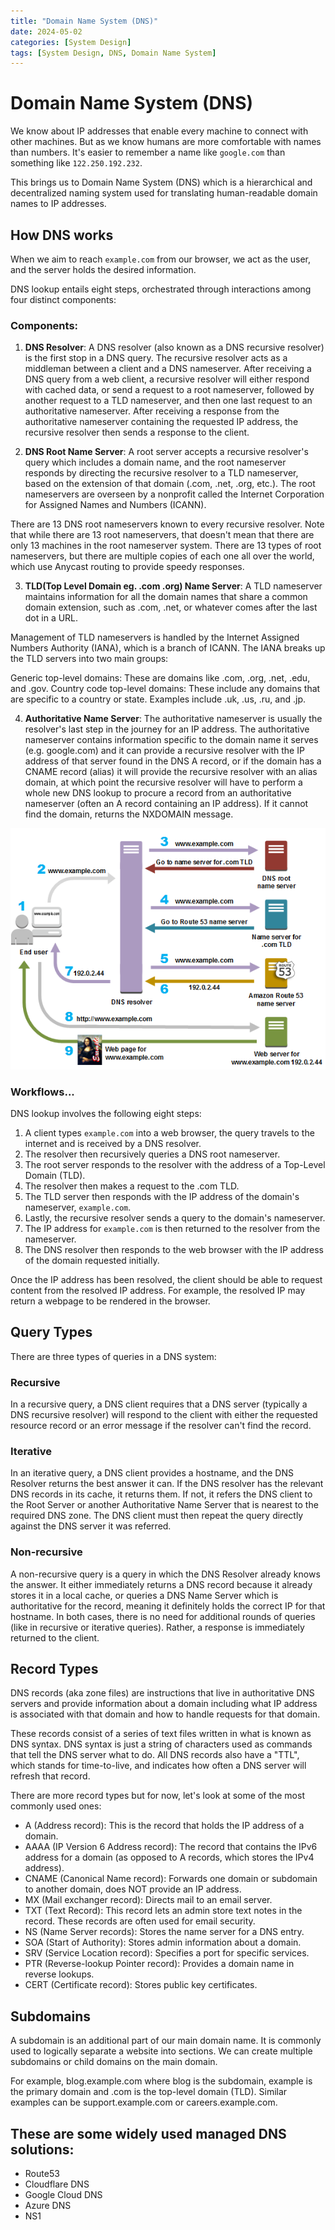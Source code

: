 ```yaml
---
title: "Domain Name System (DNS)"
date: 2024-05-02
categories: [System Design]
tags: [System Design, DNS, Domain Name System]
---
```



# Domain Name System (DNS)

We know about IP addresses that enable every machine to connect with other machines. But as we know humans are more comfortable with names than numbers. It's easier to remember a name like `google.com` than something like `122.250.192.232`.

This brings us to Domain Name System (DNS) which is a hierarchical and decentralized naming system used for translating human-readable domain names to IP addresses.

## How DNS works

When we aim to reach `example.com` from our browser, we act as the user, and the server holds the desired information.

DNS lookup entails eight steps, orchestrated through interactions among four distinct components:


### Components:

1. **DNS Resolver**: A DNS resolver (also known as a DNS recursive resolver) is the first stop in a DNS query. The recursive resolver acts as a middleman between a client and a DNS nameserver. After receiving a DNS query from a web client, a recursive resolver will either respond with cached data, or send a request to a root nameserver, followed by another request to a TLD nameserver, and then one last request to an authoritative nameserver. After receiving a response from the authoritative nameserver containing the requested IP address, the recursive resolver then sends a response to the client.

2. **DNS Root Name Server**: A root server accepts a recursive resolver's query which includes a domain name, and the root nameserver responds by directing the recursive resolver to a TLD nameserver, based on the extension of that domain (.com, .net, .org, etc.). The root nameservers are overseen by a nonprofit called the Internet Corporation for Assigned Names and Numbers (ICANN).

There are 13 DNS root nameservers known to every recursive resolver. Note that while there are 13 root nameservers, that doesn't mean that there are only 13 machines in the root nameserver system. There are 13 types of root nameservers, but there are multiple copies of each one all over the world, which use Anycast routing to provide speedy responses.


3. **TLD(Top Level Domain eg. .com .org) Name Server**: A TLD nameserver maintains information for all the domain names that share a common domain extension, such as .com, .net, or whatever comes after the last dot in a URL.

Management of TLD nameservers is handled by the Internet Assigned Numbers Authority (IANA), which is a branch of ICANN. The IANA breaks up the TLD servers into two main groups:

Generic top-level domains: These are domains like .com, .org, .net, .edu, and .gov.
Country code top-level domains: These include any domains that are specific to a country or state. Examples include .uk, .us, .ru, and .jp.

4. **Authoritative Name Server**: The authoritative nameserver is usually the resolver's last step in the journey for an IP address. The authoritative nameserver contains information specific to the domain name it serves (e.g. google.com) and it can provide a recursive resolver with the IP address of that server found in the DNS A record, or if the domain has a CNAME record (alias) it will provide the recursive resolver with an alias domain, at which point the recursive resolver will have to perform a whole new DNS lookup to procure a record from an authoritative nameserver (often an A record containing an IP address). If it cannot find the domain, returns the NXDOMAIN message.


![DNS Workflow](static/dns.png)

### Workflows...

DNS lookup involves the following eight steps:

1. A client types `example.com` into a web browser, the query travels to the internet and is received by a DNS resolver.
2. The resolver then recursively queries a DNS root nameserver.
3. The root server responds to the resolver with the address of a Top-Level Domain (TLD).
4. The resolver then makes a request to the .com TLD.
5. The TLD server then responds with the IP address of the domain's nameserver, `example.com`.
6. Lastly, the recursive resolver sends a query to the domain's nameserver.
7. The IP address for `example.com` is then returned to the resolver from the nameserver.
8. The DNS resolver then responds to the web browser with the IP address of the domain requested initially.

Once the IP address has been resolved, the client should be able to request content from the resolved IP address. For example, the resolved IP may return a webpage to be rendered in the browser.



## Query Types
There are three types of queries in a DNS system:

### Recursive

In a recursive query, a DNS client requires that a DNS server (typically a DNS recursive resolver) will respond to the client with either the requested resource record or an error message if the resolver can't find the record.

### Iterative

In an iterative query, a DNS client provides a hostname, and the DNS Resolver returns the best answer it can. If the DNS resolver has the relevant DNS records in its cache, it returns them. If not, it refers the DNS client to the Root Server or another Authoritative Name Server that is nearest to the required DNS zone. The DNS client must then repeat the query directly against the DNS server it was referred.

### Non-recursive

A non-recursive query is a query in which the DNS Resolver already knows the answer. It either immediately returns a DNS record because it already stores it in a local cache, or queries a DNS Name Server which is authoritative for the record, meaning it definitely holds the correct IP for that hostname. In both cases, there is no need for additional rounds of queries (like in recursive or iterative queries). Rather, a response is immediately returned to the client.


## Record Types

DNS records (aka zone files) are instructions that live in authoritative DNS servers and provide information about a domain including what IP address is associated with that domain and how to handle requests for that domain.

These records consist of a series of text files written in what is known as DNS syntax. DNS syntax is just a string of characters used as commands that tell the DNS server what to do. All DNS records also have a "TTL", which stands for time-to-live, and indicates how often a DNS server will refresh that record.

There are more record types but for now, let's look at some of the most commonly used ones:

- A (Address record): This is the record that holds the IP address of a domain.
- AAAA (IP Version 6 Address record): The record that contains the IPv6 address for a domain (as opposed to A records, which stores the IPv4 address).
- CNAME (Canonical Name record): Forwards one domain or subdomain to another domain, does NOT provide an IP address.
- MX (Mail exchanger record): Directs mail to an email server.
- TXT (Text Record): This record lets an admin store text notes in the record. These records are often used for email security.
- NS (Name Server records): Stores the name server for a DNS entry.
- SOA (Start of Authority): Stores admin information about a domain.
- SRV (Service Location record): Specifies a port for specific services.
- PTR (Reverse-lookup Pointer record): Provides a domain name in reverse lookups.
- CERT (Certificate record): Stores public key certificates.


## Subdomains
A subdomain is an additional part of our main domain name. It is commonly used to logically separate a website into sections. We can create multiple subdomains or child domains on the main domain.

For example, blog.example.com where blog is the subdomain, example is the primary domain and .com is the top-level domain (TLD). Similar examples can be support.example.com or careers.example.com.


## These are some widely used managed DNS solutions:

- Route53
- Cloudflare DNS
- Google Cloud DNS
- Azure DNS
- NS1

